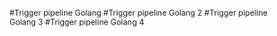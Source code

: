#Trigger pipeline Golang
#Trigger pipeline Golang 2
#Trigger pipeline Golang 3
#Trigger pipeline Golang 4